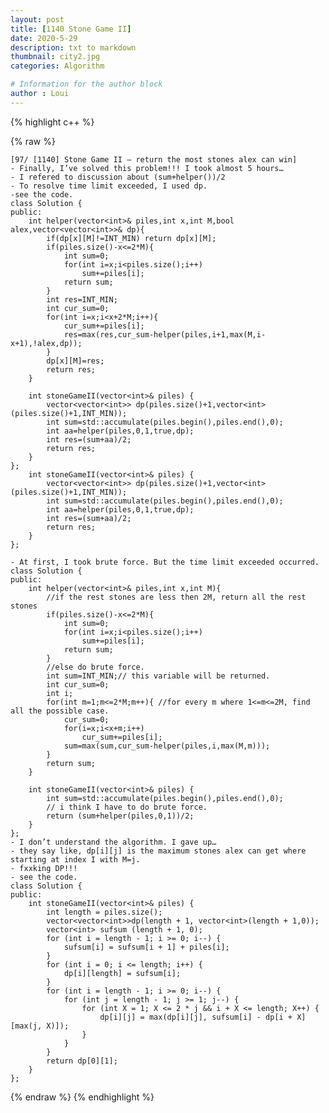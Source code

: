```yaml
---
layout: post
title: [1140 Stone Game II]
date: 2020-5-29
description: txt to markdown
thumbnail: city2.jpg
categories: Algorithm

# Information for the author block
author : Loui
---
```


{% highlight c++ %}

{% raw %}

	﻿[97/ [1140] Stone Game II – return the most stones alex can win]
	- Finally, I’ve solved this problem!!! I took almost 5 hours…
	- I refered to discussion about (sum+helper())/2
	- To resolve time limit exceeded, I used dp.
	-see the code.
	class Solution {
	public:
	    int helper(vector<int>& piles,int x,int M,bool alex,vector<vector<int>>& dp){
	        if(dp[x][M]!=INT_MIN) return dp[x][M];
	        if(piles.size()-x<=2*M){
	            int sum=0;
	            for(int i=x;i<piles.size();i++)
	                sum+=piles[i];
	            return sum;
	        }
	        int res=INT_MIN;
	        int cur_sum=0;
	        for(int i=x;i<x+2*M;i++){
	            cur_sum+=piles[i];
	            res=max(res,cur_sum-helper(piles,i+1,max(M,i-x+1),!alex,dp));
	        }
	        dp[x][M]=res;
	        return res;
	    }
	    
	    int stoneGameII(vector<int>& piles) {
	        vector<vector<int>> dp(piles.size()+1,vector<int>(piles.size()+1,INT_MIN));
	        int sum=std::accumulate(piles.begin(),piles.end(),0);
	        int aa=helper(piles,0,1,true,dp);
	        int res=(sum+aa)/2;
	        return res;
	    }
	};    
	    int stoneGameII(vector<int>& piles) {
	        vector<vector<int>> dp(piles.size()+1,vector<int>(piles.size()+1,INT_MIN));
	        int sum=std::accumulate(piles.begin(),piles.end(),0);
	        int aa=helper(piles,0,1,true,dp);
	        int res=(sum+aa)/2;
	        return res;
	    }
	};
	
	- At first, I took brute force. But the time limit exceeded occurred.
	class Solution {
	public:
	    int helper(vector<int>& piles,int x,int M){
	        //if the rest stones are less then 2M, return all the rest stones
	        if(piles.size()-x<=2*M){
	            int sum=0;
	            for(int i=x;i<piles.size();i++)
	                sum+=piles[i];
	            return sum;
	        }
	        //else do brute force.
	        int sum=INT_MIN;// this variable will be returned.
	        int cur_sum=0;
	        int i;
	        for(int m=1;m<=2*M;m++){ //for every m where 1<=m<=2M, find all the possible case.
	            cur_sum=0;
	            for(i=x;i<x+m;i++)
	                cur_sum+=piles[i];
	            sum=max(sum,cur_sum-helper(piles,i,max(M,m)));
	        }
	        return sum;
	    }
	    
	    int stoneGameII(vector<int>& piles) {
	        int sum=std::accumulate(piles.begin(),piles.end(),0);
	        // i think I have to do brute force.
	        return (sum+helper(piles,0,1))/2;
	    }
	};
	- I don’t understand the algorithm. I gave up…
	- they say like, dp[i][j] is the maximum stones alex can get where starting at index I with M=j.
	- fxxking DP!!!
	- see the code.
	class Solution {
	public:
	    int stoneGameII(vector<int>& piles) {
	        int length = piles.size();
	        vector<vector<int>>dp(length + 1, vector<int>(length + 1,0));
	        vector<int> sufsum (length + 1, 0);
	        for (int i = length - 1; i >= 0; i--) {
	            sufsum[i] = sufsum[i + 1] + piles[i];
	        }
	        for (int i = 0; i <= length; i++) {
	            dp[i][length] = sufsum[i];
	        }
	        for (int i = length - 1; i >= 0; i--) {
	            for (int j = length - 1; j >= 1; j--) {
	                for (int X = 1; X <= 2 * j && i + X <= length; X++) {
	                    dp[i][j] = max(dp[i][j], sufsum[i] - dp[i + X][max(j, X)]);
	                }
	            }
	        }
	        return dp[0][1];
	    }
	};
	
{% endraw %}
{% endhighlight %}

